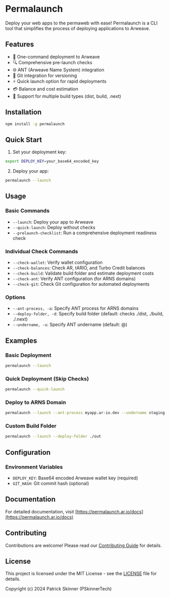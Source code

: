# Permalaunch

Deploy your web apps to the permaweb with ease! Permalaunch is a CLI tool that simplifies the process of deploying applications to Arweave.

## Features

- 🚀 One-command deployment to Arweave
- 🔍 Comprehensive pre-launch checks
- 🌐 ANT (Arweave Name System) integration
- 🔄 Git integration for versioning
- ⚡ Quick launch option for rapid deployments
- 💳 Balance and cost estimation
- 📁 Support for multiple build types (dist, build, .next)

## Installation

```bash
npm install -g permalaunch
```

## Quick Start

1. Set your deployment key:
```bash
export DEPLOY_KEY=your_base64_encoded_key
```

2. Deploy your app:
```bash
permalaunch --launch
```

## Usage

### Basic Commands

- `--launch`: Deploy your app to Arweave
- `--quick-launch`: Deploy without checks
- `--prelaunch-checklist`: Run a comprehensive deployment readiness check

### Individual Check Commands

- `--check-wallet`: Verify wallet configuration
- `--check-balances`: Check AR, tARIO, and Turbo Credit balances
- `--check-build`: Validate build folder and estimate deployment costs
- `--check-ant`: Verify ANT configuration (for ARNS domains)
- `--check-git`: Check Git configuration for automated deployments

### Options

- `--ant-process, -a`: Specify ANT process for ARNS domains
- `--deploy-folder, -d`: Specify build folder (default: checks ./dist, ./build, ./.next)
- `--undername, -u`: Specify ANT undername (default: @)

## Examples

### Basic Deployment
```bash
permalaunch --launch
```

### Quick Deployment (Skip Checks)
```bash
permalaunch --quick-launch
```

### Deploy to ARNS Domain
```bash
permalaunch --launch --ant-process myapp.ar-io.dev --undername staging
```

### Custom Build Folder
```bash
permalaunch --launch --deploy-folder ./out
```

## Configuration

### Environment Variables

- `DEPLOY_KEY`: Base64 encoded Arweave wallet key (required)
- `GIT_HASH`: Git commit hash (optional)

## Documentation

For detailed documentation, visit [https://permalaunch.ar.io/docs](https://permalaunch.ar.io/docs)

## Contributing

Contributions are welcome! Please read our [Contributing Guide](CONTRIBUTING.md) for details.

## License

This project is licensed under the MIT License - see the [LICENSE](LICENSE) file for details.

Copyright (c) 2024 Patrick Skinner (PSkinnerTech)

